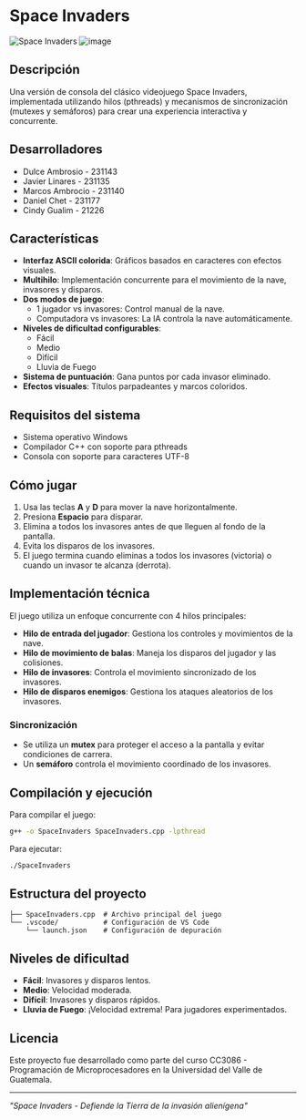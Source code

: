 # Space Invaders

![Space Invaders](![image](https://github.com/user-attachments/assets/e21e80f8-9e25-47a2-8163-c9143b59324a))
![image](https://github.com/user-attachments/assets/a2c96152-4769-41f7-aef5-c9245648a78f)


## Descripción
Una versión de consola del clásico videojuego Space Invaders, implementada utilizando hilos (pthreads) y mecanismos de sincronización (mutexes y semáforos) para crear una experiencia interactiva y concurrente.

## Desarrolladores
- Dulce Ambrosio - 231143
- Javier Linares - 231135
- Marcos Ambrocio - 231140
- Daniel Chet - 231177
- Cindy Gualim - 21226

## Características
- **Interfaz ASCII colorida**: Gráficos basados en caracteres con efectos visuales.
- **Multihilo**: Implementación concurrente para el movimiento de la nave, invasores y disparos.
- **Dos modos de juego**:
  - 1 jugador vs invasores: Control manual de la nave.
  - Computadora vs invasores: La IA controla la nave automáticamente.
- **Niveles de dificultad configurables**:
  - Fácil
  - Medio
  - Difícil
  - Lluvia de Fuego
- **Sistema de puntuación**: Gana puntos por cada invasor eliminado.
- **Efectos visuales**: Títulos parpadeantes y marcos coloridos.

## Requisitos del sistema
- Sistema operativo Windows
- Compilador C++ con soporte para pthreads
- Consola con soporte para caracteres UTF-8

## Cómo jugar
1. Usa las teclas **A** y **D** para mover la nave horizontalmente.
2. Presiona **Espacio** para disparar.
3. Elimina a todos los invasores antes de que lleguen al fondo de la pantalla.
4. Evita los disparos de los invasores.
5. El juego termina cuando eliminas a todos los invasores (victoria) o cuando un invasor te alcanza (derrota).

## Implementación técnica
El juego utiliza un enfoque concurrente con 4 hilos principales:
- **Hilo de entrada del jugador**: Gestiona los controles y movimientos de la nave.
- **Hilo de movimiento de balas**: Maneja los disparos del jugador y las colisiones.
- **Hilo de invasores**: Controla el movimiento sincronizado de los invasores.
- **Hilo de disparos enemigos**: Gestiona los ataques aleatorios de los invasores.

### Sincronización
- Se utiliza un **mutex** para proteger el acceso a la pantalla y evitar condiciones de carrera.
- Un **semáforo** controla el movimiento coordinado de los invasores.

## Compilación y ejecución
Para compilar el juego:
```bash
g++ -o SpaceInvaders SpaceInvaders.cpp -lpthread
```

Para ejecutar:
```bash
./SpaceInvaders
```

## Estructura del proyecto
```
├── SpaceInvaders.cpp  # Archivo principal del juego
└── .vscode/           # Configuración de VS Code
    └── launch.json    # Configuración de depuración
```

## Niveles de dificultad
- **Fácil**: Invasores y disparos lentos.
- **Medio**: Velocidad moderada.
- **Difícil**: Invasores y disparos rápidos.
- **Lluvia de Fuego**: ¡Velocidad extrema! Para jugadores experimentados.

## Licencia
Este proyecto fue desarrollado como parte del curso CC3086 - Programación de Microprocesadores en la Universidad del Valle de Guatemala.

---

*"Space Invaders - Defiende la Tierra de la invasión alienígena"*
